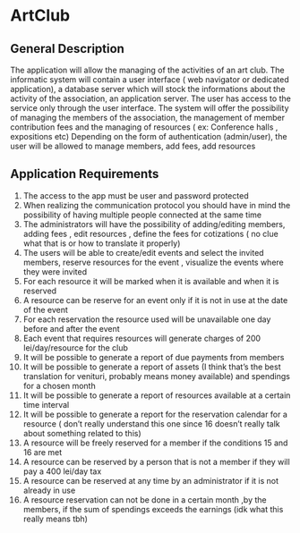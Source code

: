 # ArtClub

## General Description

The application will allow the managing of the activities of an art club. The informatic system will contain a user interface  ( web navigator or dedicated application), a database server which will stock the informations about the activity of the association, an application server.  The user has access to the service only through the user interface. 
The system will offer the possibility of managing the members of the association, the management of member contribution fees and the managing of resources ( ex: Conference halls , expositions etc)
Depending on the form of authentication (admin/user), the user will be allowed to manage members, add fees, add resources

## Application Requirements

1.	The access to the app must be user and password protected
2.	When realizing the communication protocol you should have in mind the possibility of having multiple people connected at the same time
3.	The administrators will have the possibility of adding/editing members, adding fees , edit resources , define the fees for cotizations ( no clue what that is or how to translate it properly) 
4.	The users will be able to create/edit events and select the invited members, reserve resources for the event , visualize the events where they were invited 
5.	For each resource it will be marked when it is available and when it is reserved 
6.	A resource can be reserve for an event only if it is not in use at the date of the event 
7.	For each reservation the resource used will be unavailable one day before and after the event
8.	Each event that requires resources will generate charges of 200 lei/day/resource for the club
9.	It will be possible to generate a report of due payments from members 
10.	It will be possible to generate a report of assets (I think that’s the best translation for venituri, probably means money available) and spendings for a chosen month 
11.	It will be possible to generate a report of resources available at a certain time interval 
12.	It will be possible to generate a report for the reservation calendar for a resource ( don’t really understand this one since 16 doesn’t really talk about something related to this) 
13.	A resource will be freely reserved for a member if the conditions 15 and 16 are met
14.	A resource can be reserved by a person that is not a member if they will pay a 400 lei/day tax
15.	A resource can be reserved at any time by an administrator if it is not already in use 
16.	A  resource reservation can not be done in a certain month ,by the members, if the sum of spendings exceeds the earnings (idk what this really means tbh) 
